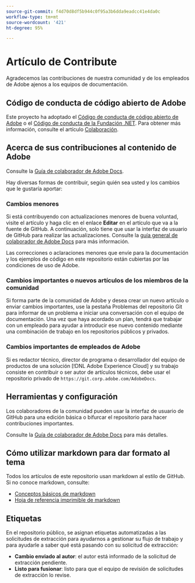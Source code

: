 ```yaml
---
source-git-commit: f4d70d8df5b944c0f95a3b6dda9eadcc41e4da0c
workflow-type: tm+mt
source-wordcount: '421'
ht-degree: 95%

---
```

# Artículo de Contribute

Agradecemos las contribuciones de nuestra comunidad y de los empleados de Adobe ajenos a los equipos de documentación.

## Código de conducta de código abierto de Adobe

Este proyecto ha adoptado el [Código de conducta de código abierto de Adobe](code-of-conduct.md) o el [Código de conducta de la Fundación .NET](https://dotnetfoundation.org/code-of-conduct). Para obtener más información, consulte el artículo [Colaboración](contributing.md).

## Acerca de sus contribuciones al contenido de Adobe

Consulte la [Guía de colaborador de Adobe Docs](https://experienceleague.adobe.com/docs/contributor/contributor-guide/introduction.html).

Hay diversas formas de contribuir, según quién sea usted y los cambios que le gustaría aportar:

### Cambios menores

Si está contribuyendo con actualizaciones menores de buena voluntad, visite el artículo y haga clic en el enlace **Editar** en el artículo que va a la fuente de GitHub. A continuación, solo tiene que usar la interfaz de usuario de GitHub para realizar las actualizaciones. Consulte la [guía general de colaborador de Adobe Docs](https://experienceleague.adobe.com/docs/contributor/contributor-guide/introduction.html) para más información.

Las correcciones o aclaraciones menores que envíe para la documentación y los ejemplos de código en este repositorio están cubiertas por las condiciones de uso de Adobe.

### Cambios importantes o nuevos artículos de los miembros de la comunidad

Si forma parte de la comunidad de Adobe y desea crear un nuevo artículo o enviar cambios importantes, use la pestaña Problemas del repositorio Git para informar de un problema e iniciar una conversación con el equipo de documentación. Una vez que haya acordado un plan, tendrá que trabajar con un empleado para ayudar a introducir ese nuevo contenido mediante una combinación de trabajo en los repositorios públicos y privados.

<!--
If you submit a pull request with significant changes to documentation and code examples, you'll see a message in the pull request asking you to submit an online contribution license agreement (CLA). We need you to complete the online form before we can review your pull request.
-->

### Cambios importantes de empleados de Adobe

Si es redactor técnico, director de programa o desarrollador del equipo de productos de una solución [!DNL Adobe Experience Cloud] y su trabajo consiste en contribuir o ser autor de artículos técnicos, debe usar el repositorio privado de `https://git.corp.adobe.com/AdobeDocs`.

<!--Employees from other parts of the Adobe world should use the public repo for minor updates.-->

## Herramientas y configuración

Los colaboradores de la comunidad pueden usar la interfaz de usuario de GitHub para una edición básica o bifurcar el repositorio para hacer contribuciones importantes.

Consulte la [Guía de colaborador de Adobe Docs](https://experienceleague.adobe.com/docs/contributor/contributor-guide/introduction.html) para más detalles.

## Cómo utilizar markdown para dar formato al tema

Todos los artículos de este repositorio usan markdown al estilo de GitHub. Si no conoce markdown, consulte:

* [Conceptos básicos de markdown](https://docs.github.com/es/get-started/writing-on-github/getting-started-with-writing-and-formatting-on-github)
* [Hoja de referencia imprimible de markdown](https://guides.github.com/pdfs/markdown-cheatsheet-online.pdf)

## Etiquetas

En el repositorio público, se asignan etiquetas automatizadas a las solicitudes de extracción para ayudarnos a gestionar su flujo de trabajo y para ayudarle a saber qué está pasando con su solicitud de extracción:

* **Cambio enviado al autor**: el autor está informado de la solicitud de extracción pendiente.
* **Listo para fusionar**: listo para que el equipo de revisión de solicitudes de extracción lo revise.
